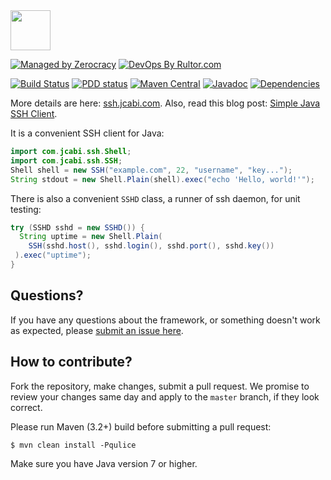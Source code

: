 <img src="http://img.jcabi.com/logo-square.svg" width="64px" height="64px" />

[![Managed by Zerocracy](http://www.zerocracy.com/badge.svg)](http://www.zerocracy.com)
[![DevOps By Rultor.com](http://www.rultor.com/b/jcabi/jcabi-ssh)](http://www.rultor.com/p/jcabi/jcabi-ssh)

[![Build Status](https://travis-ci.org/jcabi/jcabi-ssh.svg?branch=master)](https://travis-ci.org/jcabi/jcabi-ssh)
[![PDD status](http://www.0pdd.com/svg?name=jcabi/jcabi-ssh)](http://www.0pdd.com/p?name=jcabi/jcabi-ssh)
[![Maven Central](https://maven-badges.herokuapp.com/maven-central/com.jcabi/jcabi-ssh/badge.svg)](https://maven-badges.herokuapp.com/maven-central/com.jcabi/jcabi-ssh)
[![Javadoc](https://javadoc-emblem.rhcloud.com/doc/com.jcabi/jcabi-ssh/badge.svg)](http://www.javadoc.io/doc/com.jcabi/jcabi-ssh)
[![Dependencies](https://www.versioneye.com/user/projects/561aa32ba193340f2f00118b/badge.svg?style=flat)](https://www.versioneye.com/user/projects/561aa32ba193340f2f00118b)

More details are here: [ssh.jcabi.com](http://ssh.jcabi.com/).
Also, read this blog post: [Simple Java SSH Client](http://www.yegor256.com/2014/09/02/java-ssh-client.html).

It is a convenient SSH client for Java:

```java
import com.jcabi.ssh.Shell;
import com.jcabi.ssh.SSH;
Shell shell = new SSH("example.com", 22, "username", "key...");
String stdout = new Shell.Plain(shell).exec("echo 'Hello, world!'");
```

There is also a convenient `SSHD` class, a runner of ssh daemon,
for unit testing:

```java
try (SSHD sshd = new SSHD()) {
  String uptime = new Shell.Plain(
    SSH(sshd.host(), sshd.login(), sshd.port(), sshd.key())
 ).exec("uptime");
}
```

## Questions?

If you have any questions about the framework, or something doesn't work as expected,
please [submit an issue here](https://github.com/jcabi/jcabi-ssh/issues/new).

## How to contribute?

Fork the repository, make changes, submit a pull request.
We promise to review your changes same day and apply to
the `master` branch, if they look correct.

Please run Maven (3.2+) build before submitting a pull request:

```
$ mvn clean install -Pqulice
```

Make sure you have Java version 7 or higher.
